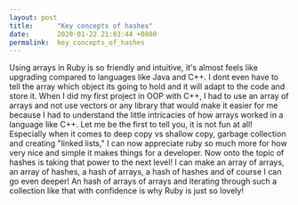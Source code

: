```yaml
---
layout: post
title:      "Key concepts of hashes"
date:       2020-01-22 21:03:44 +0000
permalink:  key_concepts_of_hashes
---
```


Using arrays in Ruby is so friendly and intuitive, it's almost feels like upgrading compared to languages like Java and C++. I dont even have to tell the array which object its going to hold and it will adapt to the code and store it. When I did my first project in OOP with C++, I had to use an array of arrays and not use vectors or any library that would make it easier for me because I had to understand the little intricacies of how arrays worked in a language like C++. Let me be the first to tell you, it is not fun at all! Especially when it comes to deep copy vs shallow copy, garbage collection and creating "linked lists," I can now appreciate ruby so much more for how very nice and simple it makes things for a developer. Now onto the topic of hashes is taking that power to the next level! I can make an array of arrays, an array of hashes, a hash of arrays, a hash of hashes and of course I can go even deeper! An hash of arrays of arrays and iterating through such a collection like that with confidence is why Ruby is just so lovely! 

